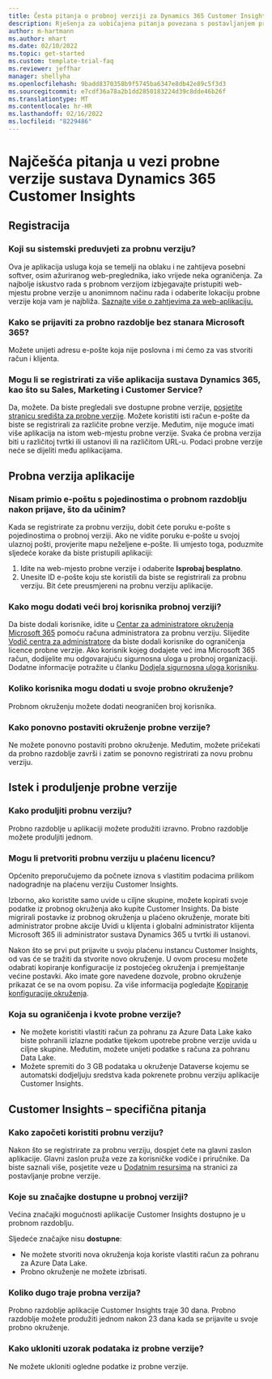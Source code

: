```yaml
---
title: Česta pitanja o probnoj verziji za Dynamics 365 Customer Insights
description: Rješenja za uobičajena pitanja povezana s postavljanjem probne verzije aplikacije Customer Insights i njezinim upravljanjem. Saznajte kako riješiti probleme s platformom specifične za aplikaciju.
author: m-hartmann
ms.author: mhart
ms.date: 02/10/2022
ms.topic: get-started
ms.custom: template-trial-faq
ms.reviewer: jeffhar
manager: shellyha
ms.openlocfilehash: 9badd8370358b9f5745ba6347e8db42e89c5f3d3
ms.sourcegitcommit: e7cdf36a78a2b1dd2850183224d39c8dde46b26f
ms.translationtype: MT
ms.contentlocale: hr-HR
ms.lasthandoff: 02/16/2022
ms.locfileid: "8229486"
---
```

# <a name="dynamics-365-customer-insights-trial-faq"></a>Najčešća pitanja u vezi probne verzije sustava Dynamics 365 Customer Insights

## <a name="sign-up"></a>Registracija

### <a name="what-are-the-system-requirements-for-the-trial"></a>Koji su sistemski preduvjeti za probnu verziju?

Ova je aplikacija usluga koja se temelji na oblaku i ne zahtijeva posebni softver, osim ažuriranog web-preglednika, iako vrijede neka ograničenja. Za najbolje iskustvo rada s probnom verzijom izbjegavajte pristupiti web-mjestu probne verzije u anonimnom načinu rada i odaberite lokaciju probne verzije koja vam je najbliža. [Saznajte više o zahtjevima za web-aplikaciju.](/power-platform/admin/web-application-requirements)

### <a name="how-do-i-sign-up-for-the-trial-without-a-microsoft-365-tenant"></a>Kako se prijaviti za probno razdoblje bez stanara Microsoft 365?

Možete unijeti adresu e-pošte koja nije poslovna i mi ćemo za vas stvoriti račun i klijenta.

### <a name="can-i-sign-up-for-multiple-dynamics-365-apps-such-as-sales-marketing-and-customer-service"></a>Mogu li se registrirati za više aplikacija sustava Dynamics 365, kao što su Sales, Marketing i Customer Service?

Da, možete. Da biste pregledali sve dostupne probne verzije, [posjetite stranicu središta za probne verzije](https://dynamics.microsoft.com/dynamics-365-free-trial). Možete koristiti isti račun e-pošte da biste se registrirali za različite probne verzije. Međutim, nije moguće imati više aplikacija na istom web-mjestu probne verzije. Svaka će probna verzija biti u različitoj tvrtki ili ustanovi ili na različitom URL-u. Podaci probne verzije neće se dijeliti među aplikacijama.

## <a name="trial-app"></a>Probna verzija aplikacije

### <a name="i-didnt-receive-the-trial-details-email-after-signing-up-what-should-i-do"></a>Nisam primio e-poštu s pojedinostima o probnom razdoblju nakon prijave, što da učinim?

Kada se registrirate za probnu verziju, dobit ćete poruku e-pošte s pojedinostima o probnoj verziji. Ako ne vidite poruku e-pošte u svojoj ulaznoj pošti, provjerite mapu neželjene e-pošte. Ili umjesto toga, poduzmite sljedeće korake da biste pristupili aplikaciji:

1. Idite na web-mjesto probne verzije i odaberite **Isprobaj besplatno**.
1. Unesite ID e-pošte koju ste koristili da biste se registrirali za probnu verziju. Bit ćete preusmjereni na probnu verziju aplikacije.

### <a name="how-do-i-add-more-users-to-a-trial"></a>Kako mogu dodati veći broj korisnika probnoj verziji?

Da biste dodali korisnike, idite u [Centar za administratore okruženja Microsoft 365](https://admin.microsoft.com) pomoću računa administratora za probnu verziju. Slijedite [Vodič centra za administratore](/microsoft-365/admin/add-users/add-users) da biste dodali korisnike do ograničenja licence probne verzije. Ako korisnik kojeg dodajete već ima Microsoft 365 račun, dodijelite mu odgovarajuću sigurnosna uloga u probnoj organizaciji. Dodatne informacije potražite u članku [Dodjela sigurnosna uloga korisniku](/power-platform/admin/create-users-assign-online-security-roles#assign-a-security-role-to-a-user).

### <a name="how-many-users-can-i-add-to-my-trial-environment"></a>Koliko korisnika mogu dodati u svoje probno okruženje?

Probnom okruženju možete dodati neograničen broj korisnika.

### <a name="how-do-i-reset-the-trial-environment"></a>Kako ponovno postaviti okruženje probne verzije?

Ne možete ponovno postaviti probno okruženje. Međutim, možete pričekati da probno razdoblje završi i zatim se ponovno registrirati za novu probnu verziju.

## <a name="trial-expiration-and-extension"></a>Istek i produljenje probne verzije

### <a name="how-do-i-extend-the-trial"></a>Kako produljiti probnu verziju?

Probno razdoblje u aplikaciji možete produžiti izravno. Probno razdoblje možete produljiti jednom.

### <a name="can-i-convert-the-trial-to-a-paid-license"></a>Mogu li pretvoriti probnu verziju u plaćenu licencu?

Općenito preporučujemo da počnete iznova s vlastitim podacima prilikom nadogradnje na plaćenu verziju Customer Insights. 

Izborno, ako koristite samo uvide u ciljne skupine, možete kopirati svoje podatke iz probnog okruženja ako kupite Customer Insights. Da biste migrirali postavke iz probnog okruženja u plaćeno okruženje, morate biti administrator probne akcije Uvidi u klijenta i globalni administrator klijenta Microsoft 365 ili administrator sustava Dynamics 365 u tvrtki ili ustanovi. 

Nakon što se prvi put prijavite u svoju plaćenu instancu Customer Insights, od vas će se tražiti da stvorite novo okruženje. U ovom procesu možete odabrati kopiranje konfiguracije iz postojećeg okruženja i premještanje većine postavki. Ako imate gore navedene dozvole, probno okruženje prikazat će se na ovom popisu. Za više informacija pogledajte [Kopiranje konfiguracije okruženja](audience-insights/manage-environments.md#copy-the-environment-configuration).

### <a name="what-are-the-trial-limits-and-quotas"></a>Koja su ograničenja i kvote probne verzije?

- Ne možete koristiti vlastiti račun za pohranu za Azure Data Lake kako biste pohranili izlazne podatke tijekom upotrebe probne verzije uvida u ciljne skupine. Međutim, možete unijeti podatke s računa za pohranu Data Lake.
- Možete spremiti do 3 GB podataka u okruženje Dataverse kojemu se automatski dodjeljuju sredstva kada pokrenete probnu verziju aplikacije Customer Insights.

## <a name="customer-insights-specific-questions"></a>Customer Insights – specifična pitanja

### <a name="how-do-i-start-using-the-trial"></a>Kako započeti koristiti probnu verziju?

Nakon što se registrirate za probnu verziju, dospjet ćete na glavni zaslon aplikacije. Glavni zaslon pruža veze za korisničke vodiče i priručnike. Da biste saznali više, posjetite veze u [Dodatnim resursima](trial-signup.md#additional-resources) na stranici za postavljanje probne verzije.

### <a name="what-features-are-available-in-the-trial"></a>Koje su značajke dostupne u probnoj verziji?

Većina značajki mogućnosti aplikacije Customer Insights dostupno je u probnom razdoblju.

Sljedeće značajke nisu **dostupne**: 
- Ne možete stvoriti nova okruženja koja koriste vlastiti račun za pohranu za Azure Data Lake.
- Probno okruženje ne možete izbrisati. 

### <a name="how-long-does-the-trial-last"></a>Koliko dugo traje probna verzija?

Probno razdoblje aplikacije Customer Insights traje 30 dana. Probno razdoblje možete produžiti jednom nakon 23 dana kada se prijavite u svoje probno okruženje.

### <a name="how-do-i-remove-sample-data-from-the-trial"></a>Kako ukloniti uzorak podataka iz probne verzije?

Ne možete ukloniti ogledne podatke iz probne verzije.
